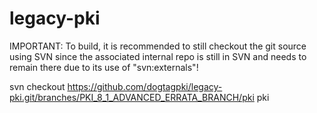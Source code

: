 # legacy-pki

IMPORTANT:  To build, it is recommended to still checkout the git source using
            SVN since the associated internal repo is still in SVN and needs
            to remain there due to its use of "svn:externals"!

svn checkout https://github.com/dogtagpki/legacy-pki.git/branches/PKI_8_1_ADVANCED_ERRATA_BRANCH/pki pki
